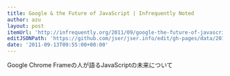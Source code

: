 ```yaml
---
title: Google & the Future of JavaScript | Infrequently Noted
author: azu
layout: post
itemUrl: 'http://infrequently.org/2011/09/google-the-future-of-javascript/'
editJSONPath: 'https://github.com/jser/jser.info/edit/gh-pages/data/2011/09/index.json'
date: '2011-09-13T09:55:00+00:00'
---
```

Google Chrome Frameの人が語るJavaScriptの未来について

